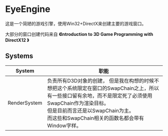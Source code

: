 ﻿# EyeEngine
这是一个简陋的游戏引擎，使用Win32+DirectX来创建主要的游戏窗口。

大部分的窗口创建代码来自 **《Introduction to 3D Game Programming with DirectX12 》**

## Systems
System  |   职能
--------|---------
RenderSystem    |   负责所有D3D对象的创建， 但是我在构想的时候不想把这个系统限定在窗口的SwapChain之上，所以有一些接口留有余地，而不是限定死了必须使用SwapChain作为渲染目标。<br/>但是目前而言还是以SwapChain为主。<br/>而这些和SwapChain相关的函数名都会带有Window字样。

